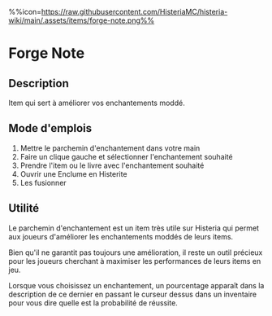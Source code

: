 %%icon=https://raw.githubusercontent.com/HisteriaMC/histeria-wiki/main/.assets/items/forge-note.png%%
# Forge Note

## Description
Item qui sert à améliorer vos enchantements moddé.

## Mode d'emplois
1. Mettre le parchemin d'enchantement dans votre main
2. Faire un clique gauche et sélectionner l'enchantement souhaité
3. Prendre l'item ou le livre avec l'enchantement souhaité
4. Ouvrir une Enclume en Histerite
5. Les fusionner

## Utilité
Le parchemin d'enchantement est un item très utile sur Histeria qui permet aux joueurs d'améliorer les enchantements moddés de leurs items.


Bien qu'il ne garantit pas toujours une amélioration, il reste un outil précieux pour les joueurs cherchant à maximiser les performances de leurs items en jeu.


Lorsque vous choisissez un enchantement, un pourcentage apparaît dans la description de ce dernier en passant le curseur dessus dans un inventaire pour vous dire quelle est la probabilité de réussite.


